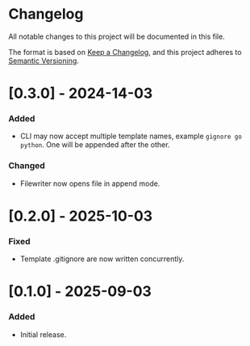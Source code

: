 # Changelog

All notable changes to this project will be documented in this file.

The format is based on [Keep a Changelog](https://keepachangelog.com/en/1.0.0/),
and this project adheres to [Semantic Versioning](https://semver.org/spec/v2.0.0.html).

# [0.3.0] - 2024-14-03

### Added

-   CLI may now accept multiple template names, example `gignore go python`. One will be appended after the other.

### Changed

-   Filewriter now opens file in append mode.

# [0.2.0] - 2025-10-03

### Fixed

-   Template .gitignore are now written concurrently.

# [0.1.0] - 2025-09-03

### Added

-   Initial release.